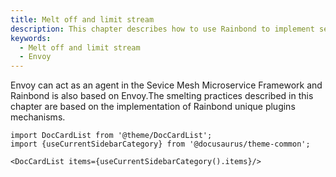 ```yaml
---
title: Melt off and limit stream
description: This chapter describes how to use Rainbond to implement service circuit breaker and traffic limiting
keywords:
  - Melt off and limit stream
  - Envoy
---
```


Envoy can act as an agent in the Sevice Mesh Microservice Framework and Rainbond is also based on Envoy.The smelting practices described in this chapter are based on the implementation of Rainbond unique plugins mechanisms.

```mdx-code-block
import DocCardList from '@theme/DocCardList';
import {useCurrentSidebarCategory} from '@docusaurus/theme-common';

<DocCardList items={useCurrentSidebarCategory().items}/>
```
